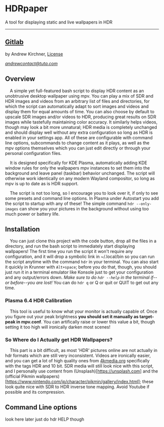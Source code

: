 # HDRpaper
A tool for displaying static and live wallpapers in HDR

---
## [Gitlab](https://gitlab.com/andrewkirchner/HDRpaper)
by Andrew Kirchner, [License](https://gitlab.com/andrewkirchner/HDRpaper-linux/-/blob/bb045731997204e52009c3b6c91d5f5221f05613/LICENSE#L13)

*[andrewcontact@tuta.com](mailto:andrewcontact@tuta.com)*
## Overview
&nbsp;&nbsp;&nbsp;&nbsp;A simple yet full-featured bash script to display HDR content
as an unobtrusive desktop wallpaper using mpv. You can play a mix of SDR and HDR
images and videos from an arbitrary list of files and directories, for which the script
can automatically adapt to sort images and videos and display them for equal amounts of time.
You can also choose by default to upscale SDR images and/or videos to HDR, producing great results on
SDR images while tastefully maintaining color accuracy. It similarly helps videos, though
may look a bit more unnatural; HDR media is completely unchanged and should
display well without any extra configuration so long as HDR is enabled in your settings app.
All of these are configurable with command line options, subcommands to change content as it plays,
as well as the mpv options themselves which you can just edit directly or through your personal configuration files.

&nbsp;&nbsp;&nbsp;&nbsp;It is designed specifically for KDE Plasma,
automatically adding KDE window rules for only the wallpapers mpv instances to
set them into the background and leave panel (taskbar) behavior unchanged.
The script will otherwise work identically on any modern Wayland compositor,
so long as mpv is up to date as is HDR support.

&nbsp;&nbsp;&nbsp;&nbsp;The script is not too long, so I encourage you to look over it, if only to see
some presets and command line options. In Plasma under Autostart you add the script
to startup with any of these! The simple command `hdr --only-images` can show you
your pictures in the background without using too much power or battery life.
## Installation
&nbsp;&nbsp;&nbsp;&nbsp;You can just clone this project with the code button, drop all the files in a directory, and run the bash script to immediately
start displaying wallpapers! The first time you run the script it won't require any configuration, and it will drop
a symbolic link in ~/.local/bin so you can run the script anytime with the command `hdr` in your terminal.
You can also start it quickly in Krunner with `Alt+space`; before you do that, though, you should just run it in
a terminal emulator like Konsole just to get your configuration and any output/errors down.
*Make sure to do `hdr --help` in the terminal if--or before--you are lost!* You can do `hdr q` or Q or quit or QUIT to get out any time.
### Plasma 6.4 HDR Calibration
&nbsp;&nbsp;&nbsp;&nbsp;This tool is useful to know what your monitor is actually capable of.
Once you figure out your peak brightness **you should set it manually as target-peak in mpv.conf**.
You can artifically raise or lower this value a bit, though setting it too high will ironically darken most scenes!
### So Where do I Actually get HDR Wallpapers?
&nbsp;&nbsp;&nbsp;&nbsp;This part is a bit difficult, as most 'HDR' pictures online are not actually in hdr formats which are still very inconsistent.
Videos are ironically easier, and you can get a lot of high quality ones from [4kmedia.org](https://4kmedia.org) specifically with the tags HDR and 10 bit.
SDR media will still look nice with this script, and I personally use content from
(Unsplash)[https://unsplash.com] and the (official Pikmin wallpapers)[https://www.nintendo.com/jp/character/pikmin/gallery/index.html];
these look quite nice with SDR to HDR inverse tone mapping. Avoid Youtube if possible and its compression.
## Command Line options
look here later just do hdr HELP though